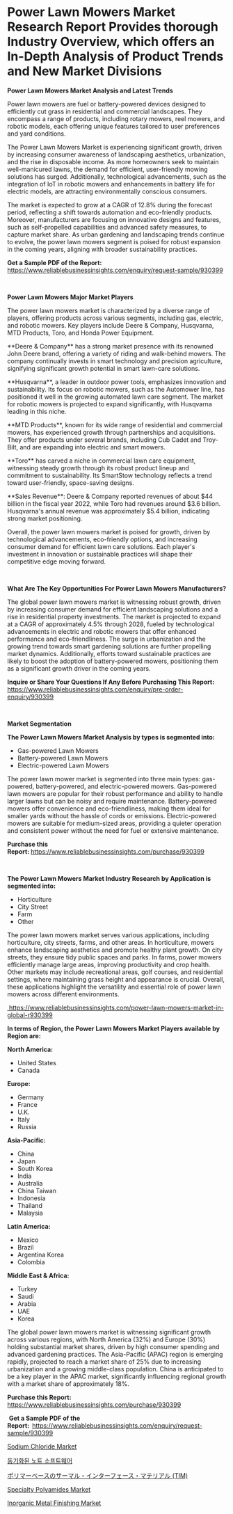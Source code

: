 <p><h1>Power Lawn Mowers Market Research Report Provides thorough Industry Overview, which offers an In-Depth Analysis of Product Trends and New Market Divisions</h1></p><p><strong>Power Lawn Mowers Market Analysis and Latest Trends</strong></p>
<p><p>Power lawn mowers are fuel or battery-powered devices designed to efficiently cut grass in residential and commercial landscapes. They encompass a range of products, including rotary mowers, reel mowers, and robotic models, each offering unique features tailored to user preferences and yard conditions. </p><p>The Power Lawn Mowers Market is experiencing significant growth, driven by increasing consumer awareness of landscaping aesthetics, urbanization, and the rise in disposable income. As more homeowners seek to maintain well-manicured lawns, the demand for efficient, user-friendly mowing solutions has surged. Additionally, technological advancements, such as the integration of IoT in robotic mowers and enhancements in battery life for electric models, are attracting environmentally conscious consumers.</p><p>The market is expected to grow at a CAGR of 12.8% during the forecast period, reflecting a shift towards automation and eco-friendly products. Moreover, manufacturers are focusing on innovative designs and features, such as self-propelled capabilities and advanced safety measures, to capture market share. As urban gardening and landscaping trends continue to evolve, the power lawn mowers segment is poised for robust expansion in the coming years, aligning with broader sustainability practices.</p></p>
<p><strong>Get a Sample PDF of the Report:&nbsp;</strong> <a href="https://www.reliablebusinessinsights.com/enquiry/request-sample/930399">https://www.reliablebusinessinsights.com/enquiry/request-sample/930399</a></p>
<p>&nbsp;</p>
<p><strong>Power Lawn Mowers Major Market Players</strong></p>
<p><p>The power lawn mowers market is characterized by a diverse range of players, offering products across various segments, including gas, electric, and robotic mowers. Key players include Deere & Company, Husqvarna, MTD Products, Toro, and Honda Power Equipment.</p><p>**Deere & Company** has a strong market presence with its renowned John Deere brand, offering a variety of riding and walk-behind mowers. The company continually invests in smart technology and precision agriculture, signifying significant growth potential in smart lawn-care solutions.</p><p>**Husqvarna**, a leader in outdoor power tools, emphasizes innovation and sustainability. Its focus on robotic mowers, such as the Automower line, has positioned it well in the growing automated lawn care segment. The market for robotic mowers is projected to expand significantly, with Husqvarna leading in this niche.</p><p>**MTD Products**, known for its wide range of residential and commercial mowers, has experienced growth through partnerships and acquisitions. They offer products under several brands, including Cub Cadet and Troy-Bilt, and are expanding into electric and smart mowers.</p><p>**Toro** has carved a niche in commercial lawn care equipment, witnessing steady growth through its robust product lineup and commitment to sustainability. Its SmartStow technology reflects a trend toward user-friendly, space-saving designs. </p><p>**Sales Revenue**: Deere & Company reported revenues of about $44 billion in the fiscal year 2022, while Toro had revenues around $3.6 billion. Husqvarna's annual revenue was approximately $5.4 billion, indicating strong market positioning.</p><p>Overall, the power lawn mowers market is poised for growth, driven by technological advancements, eco-friendly options, and increasing consumer demand for efficient lawn care solutions. Each player's investment in innovation or sustainable practices will shape their competitive edge moving forward.</p></p>
<p>&nbsp;</p>
<p><strong>What Are The Key Opportunities For Power Lawn Mowers Manufacturers?</strong></p>
<p><p>The global power lawn mowers market is witnessing robust growth, driven by increasing consumer demand for efficient landscaping solutions and a rise in residential property investments. The market is projected to expand at a CAGR of approximately 4.5% through 2028, fueled by technological advancements in electric and robotic mowers that offer enhanced performance and eco-friendliness. The surge in urbanization and the growing trend towards smart gardening solutions are further propelling market dynamics. Additionally, efforts toward sustainable practices are likely to boost the adoption of battery-powered mowers, positioning them as a significant growth driver in the coming years.</p></p>
<p><strong>Inquire or Share Your Questions If Any Before Purchasing This Report:</strong> <a href="https://www.reliablebusinessinsights.com/enquiry/pre-order-enquiry/930399">https://www.reliablebusinessinsights.com/enquiry/pre-order-enquiry/930399</a></p>
<p>&nbsp;</p>
<p><strong>Market Segmentation</strong></p>
<p><strong>The Power Lawn Mowers Market Analysis by types is segmented into:</strong></p>
<p><ul><li>Gas-powered Lawn Mowers</li><li>Battery-powered Lawn Mowers</li><li>Electric-powered Lawn Mowers</li></ul></p>
<p><p>The power lawn mower market is segmented into three main types: gas-powered, battery-powered, and electric-powered mowers. Gas-powered lawn mowers are popular for their robust performance and ability to handle larger lawns but can be noisy and require maintenance. Battery-powered mowers offer convenience and eco-friendliness, making them ideal for smaller yards without the hassle of cords or emissions. Electric-powered mowers are suitable for medium-sized areas, providing a quieter operation and consistent power without the need for fuel or extensive maintenance.</p></p>
<p><strong>Purchase this Report:&nbsp;</strong><a href="https://www.reliablebusinessinsights.com/purchase/930399">https://www.reliablebusinessinsights.com/purchase/930399</a></p>
<p>&nbsp;</p>
<p><strong>The Power Lawn Mowers Market Industry Research by Application is segmented into:</strong></p>
<p><ul><li>Horticulture</li><li>City Street</li><li>Farm</li><li>Other</li></ul></p>
<p><p>The power lawn mowers market serves various applications, including horticulture, city streets, farms, and other areas. In horticulture, mowers enhance landscaping aesthetics and promote healthy plant growth. On city streets, they ensure tidy public spaces and parks. In farms, power mowers efficiently manage large areas, improving productivity and crop health. Other markets may include recreational areas, golf courses, and residential settings, where maintaining grass height and appearance is crucial. Overall, these applications highlight the versatility and essential role of power lawn mowers across different environments.</p></p>
<p><a href="https://www.reliablebusinessinsights.com/power-lawn-mowers-market-in-global-r930399">&nbsp;https://www.reliablebusinessinsights.com/power-lawn-mowers-market-in-global-r930399</a></p>
<p><strong>In terms of Region, the Power Lawn Mowers Market Players available by Region are:</strong></p>
<p>
    <p> <strong> North America: </strong>
        <ul>
            <li>United States</li>
            <li>Canada</li>
        </ul>
        </p> 
    <p> <strong> Europe: </strong>
        <ul>
            <li>Germany</li>
            <li>France</li>
            <li>U.K.</li>
            <li>Italy</li>
            <li>Russia</li>
        </ul>
        </p> 
    <p> <strong> Asia-Pacific: </strong>
        <ul>
            <li>China</li>
            <li>Japan</li>
            <li>South Korea</li>
            <li>India</li>
            <li>Australia</li>
            <li>China Taiwan</li>
            <li>Indonesia</li>
            <li>Thailand</li>
            <li>Malaysia</li>
        </ul>
        </p> 
    <p> <strong> Latin America: </strong>
        <ul>
            <li>Mexico</li>
            <li>Brazil</li>
            <li>Argentina Korea</li>
            <li>Colombia</li>
        </ul>
        </p> 
    <p> <strong> Middle East & Africa: </strong>
        <ul>
            <li>Turkey</li>
            <li>Saudi</li>
            <li>Arabia</li>
            <li>UAE</li>
            <li>Korea</li>
        </ul>
    </p>
    </p>
<p><p>The global power lawn mowers market is witnessing significant growth across various regions, with North America (32%) and Europe (30%) holding substantial market shares, driven by high consumer spending and advanced gardening practices. The Asia-Pacific (APAC) region is emerging rapidly, projected to reach a market share of 25% due to increasing urbanization and a growing middle-class population. China is anticipated to be a key player in the APAC market, significantly influencing regional growth with a market share of approximately 18%.</p></p>
<p><strong>Purchase this Report: </strong><a href="https://www.reliablebusinessinsights.com/purchase/930399">https://www.reliablebusinessinsights.com/purchase/930399</a></p>
<p>&nbsp;<strong>Get a Sample PDF of the Report:&nbsp;&nbsp;</strong><a href="https://www.reliablebusinessinsights.com/enquiry/request-sample/930399">https://www.reliablebusinessinsights.com/enquiry/request-sample/930399</a></p>
<p><strong></strong></p>
<p><p><a href="https://www.linkedin.com/pulse/how-regional-markets-adapting-sodium-chloride-market-innovations-eji1f?trackingId=VeFTwPunRaSrqyTgtI7eOQ%3D%3D">Sodium Chloride Market</a></p><p><a href="https://medium.com/@lorenzogirl/%ED%98%84%EC%9E%AC-%EB%B0%8F-%EB%AF%B8%EB%9E%98%EC%9D%98-%EB%8F%99%EA%B8%B0%ED%99%94-%EB%85%B8%ED%8A%B8-%EC%86%8C%ED%94%84%ED%8A%B8%EC%9B%A8%EC%96%B4-%EC%8B%9C%EC%9E%A5-%EC%A0%84%EB%A7%9D%EC%9D%80-%EB%AC%B4%EC%97%87%EC%9E%85%EB%8B%88%EA%B9%8C-%EC%8B%9C%EC%9E%A5-%EB%B6%84%EC%84%9D-%EB%B0%8F-%ED%96%A5%ED%9B%84-%EB%B0%A9%ED%96%A5-2024-2031-dff2dd0bf7c1">동기화된 노트 소프트웨어</a></p><p><a href="https://medium.com/@aminohtc4/polymer-based-thermal-interface-materials-tim-cdcd491e5f37">ポリマーベースのサーマル・インターフェース・マテリアル (TIM)</a></p><p><a href="https://www.linkedin.com/pulse/navigating-specialty-polyamides-market-expert-analysis-forecast-oe4ne?trackingId=1V1mizBDS3%2BhWqoz0QbOPQ%3D%3D">Specialty Polyamides Market</a></p><p><a href="https://github.com/MarilynDouglas476/Market-Research-Report-List-1/blob/main/inorganic-metal-finishing-market.md">Inorganic Metal Finishing Market</a></p></p>